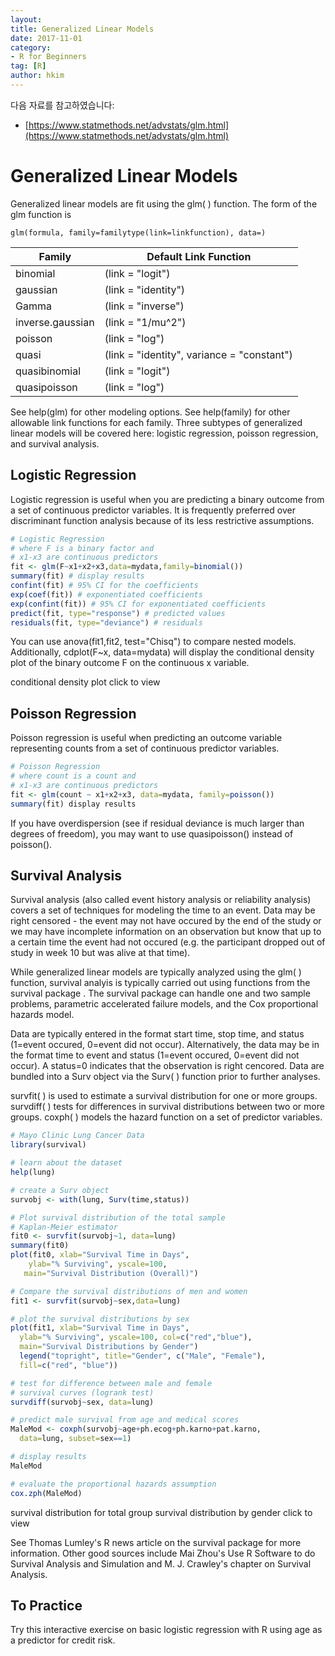 ```yaml
---
layout:
title: Generalized Linear Models
date: 2017-11-01  
category:
- R for Beginners
tag: [R]    
author: hkim  
---
```


다음 자료를 참고하였습니다:  
- [https://www.statmethods.net/advstats/glm.html](https://www.statmethods.net/advstats/glm.html)

# Generalized Linear Models

Generalized linear models are fit using the glm( ) function. The form of the glm function is

`glm(formula, family=familytype(link=linkfunction), data=)`

Family           | Default Link Function
-----------------|------------------------------
binomial         | (link = "logit")
gaussian         | (link = "identity")
Gamma            | (link = "inverse")
inverse.gaussian | (link = "1/mu^2")
poisson          | (link = "log")
quasi            | (link = "identity", variance = "constant")
quasibinomial    | (link = "logit")
quasipoisson     | (link = "log")

See help(glm) for other modeling options. See help(family) for other allowable link functions for each family. Three subtypes of generalized linear models will be covered here: logistic regression, poisson regression, and survival analysis.

## Logistic Regression

Logistic regression is useful when you are predicting a binary outcome from a set of continuous predictor variables. It is frequently preferred over discriminant function analysis because of its less restrictive assumptions.

```r
# Logistic Regression
# where F is a binary factor and
# x1-x3 are continuous predictors
fit <- glm(F~x1+x2+x3,data=mydata,family=binomial())
summary(fit) # display results
confint(fit) # 95% CI for the coefficients
exp(coef(fit)) # exponentiated coefficients
exp(confint(fit)) # 95% CI for exponentiated coefficients
predict(fit, type="response") # predicted values
residuals(fit, type="deviance") # residuals
```

You can use anova(fit1,fit2, test="Chisq") to compare nested models. Additionally, cdplot(F~x, data=mydata) will display the conditional density plot of the binary outcome F on the continuous x variable.

conditional density plot click to view

## Poisson Regression
Poisson regression is useful when predicting an outcome variable representing counts from a set of continuous predictor variables.

```r
# Poisson Regression
# where count is a count and
# x1-x3 are continuous predictors
fit <- glm(count ~ x1+x2+x3, data=mydata, family=poisson())
summary(fit) display results
```

If you have overdispersion (see if residual deviance is much larger than degrees of freedom), you may want to use quasipoisson() instead of poisson().

## Survival Analysis
Survival analysis (also called event history analysis or reliability analysis) covers a set of techniques for modeling the time to an event. Data may be right censored - the event may not have occured by the end of the study or we may have incomplete information on an observation but know that up to a certain time the event had not occured (e.g. the participant dropped out of study in week 10 but was alive at that time).

While generalized linear models are typically analyzed using the glm( ) function, survival analyis is typically carried out using functions from the survival package . The survival package can handle one and two sample problems, parametric accelerated failure models, and the Cox proportional hazards model.

Data are typically entered in the format start time, stop time, and status (1=event occured, 0=event did not occur). Alternatively, the data may be in the format time to event and status (1=event occured, 0=event did not occur). A status=0 indicates that the observation is right cencored. Data are bundled into a Surv object via the Surv( ) function prior to further analyses.

survfit( ) is used to estimate a survival distribution for one or more groups.
survdiff( ) tests for differences in survival distributions between two or more groups.
coxph( ) models the hazard function on a set of predictor variables.

```r
# Mayo Clinic Lung Cancer Data
library(survival)

# learn about the dataset
help(lung)

# create a Surv object
survobj <- with(lung, Surv(time,status))

# Plot survival distribution of the total sample
# Kaplan-Meier estimator
fit0 <- survfit(survobj~1, data=lung)
summary(fit0)
plot(fit0, xlab="Survival Time in Days",
  	ylab="% Surviving", yscale=100,
   main="Survival Distribution (Overall)")

# Compare the survival distributions of men and women
fit1 <- survfit(survobj~sex,data=lung)

# plot the survival distributions by sex
plot(fit1, xlab="Survival Time in Days",
  ylab="% Surviving", yscale=100, col=c("red","blue"),
  main="Survival Distributions by Gender")
  legend("topright", title="Gender", c("Male", "Female"),
  fill=c("red", "blue"))

# test for difference between male and female
# survival curves (logrank test)
survdiff(survobj~sex, data=lung)

# predict male survival from age and medical scores
MaleMod <- coxph(survobj~age+ph.ecog+ph.karno+pat.karno,
  data=lung, subset=sex==1)

# display results
MaleMod

# evaluate the proportional hazards assumption
cox.zph(MaleMod)
```

survival distribution for total group survival distribution by gender click to view

See Thomas Lumley's R news article on the survival package for more information. Other good sources include Mai Zhou's Use R Software to do Survival Analysis and Simulation and M. J. Crawley's chapter on Survival Analysis.

## To Practice
Try this interactive exercise on basic logistic regression with R using age as a predictor for credit risk.

